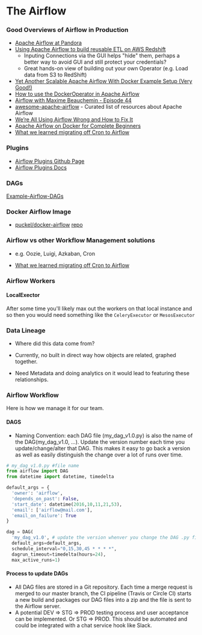 # The Airflow

### Good Overviews of Airflow in Production
- [Apache Airflow at Pandora](https://engineering.pandora.com/apache-airflow-at-pandora-1d7a844d68ee)
- [Using Apache Airflow to build reusable ETL on AWS Redshift](https://sonra.io/2018/01/01/using-apache-airflow-to-build-a-data-pipeline-on-aws/)
  - Inputing Connections via the GUI helps "hide" them, perhaps a better way to avoid GUI and still protect your credentials?
  - Great hands-on view of building out your own Operator (e.g. Load data from S3 to RedShift)
- [Yet Another Scalable Apache Airflow With Docker Example Setup (Very Good!)](https://medium.com/@tomaszdudek/yet-another-scalable-apache-airflow-with-docker-example-setup-84775af5c451)
- [How to use the DockerOperator in Apache Airflow](https://marclamberti.com/blog/how-to-use-dockeroperator-apache-airflow/)
- [Airflow with Maxime Beauchemin - Episode 44](https://www.podcastinit.com/episode-44-airflow-with-maxime-beauchemin/)
- [awesome-apache-airflow](https://github.com/jghoman/awesome-apache-airflow) - Curated list of resources about Apache Airflow
- [We’re All Using Airflow Wrong and How to Fix It](https://medium.com/bluecore-engineering/were-all-using-airflow-wrong-and-how-to-fix-it-a56f14cb0753)
- [Apache Airflow on Docker for Complete Beginners](https://medium.com/@itunpredictable/apache-airflow-on-docker-for-complete-beginners-cf76cf7b2c9a)
- [What we learned migrating off Cron to Airflow](https://medium.com/videoamp/what-we-learned-migrating-off-cron-to-airflow-b391841a0da4)


### Plugins
- [Airflow Plugins Github Page](https://github.com/airflow-plugins)
- [Airflow Plugins Docs](https://airflow.apache.org/plugins.html)


### DAGs
[Example-Airflow-DAGs](https://github.com/airflow-plugins/Example-Airflow-DAGs)

### Docker Airflow Image
- [puckel/docker-airflow](https://hub.docker.com/r/puckel/docker-airflow) [repo](https://github.com/puckel/docker-airflow)

### Airflow vs other Workflow Management solutions
- e.g. Oozie, Luigi, Azkaban, Cron

- [What we learned migrating off Cron to Airflow](https://medium.com/videoamp/what-we-learned-migrating-off-cron-to-airflow-b391841a0da4)



### Airflow Workers

#### LocalExector
After some time you'll likely max out the workers on that local instance and so then you would need something like the `CeleryExecutor` or `MesosExecutor`

### Data Lineage
- Where did this data come from?

- Currently, no built in direct way how objects are related, graphed together.
- Need Metadata and doing analytics on it would lead to featuring these relationships.




### Airflow Workflow



Here is how we manage it for our team.

#### DAGS
- Naming Convention: each DAG file (my_dag_v1.0.py) is also the name of the DAG(my_dag_v1.0, ...). Update the version number each time you update/change/alter that DAG. This makes it easy to go back a version as well as easily distinguish the change over a lot of runs over time.

```python
# my_dag_v1.0.py #file name
from airflow import DAG
from datetime import datetime, timedelta

default_args = {
  'owner': 'airflow',
  'depends_on_past': False,
  'start_date': datetime(2016,10,11,21,53),
  'email': ['airflow@mail.com'],
  'email_on_failure': True
}

dag = DAG(
  'my_dag_v1.0', # update the version whenver you change the DAG .py file
  default_args=default_args,
  schedule_interval="0,15,30,45 * * * *",
  dagrun_timeout=timedelta(hours=24),
  max_active_runs=1)

```

#### Process to update DAGs
- All DAG files are stored in a Git repository. Each time a merge request is merged to our master branch, the CI pipeline (Travis or Circle CI) starts a new build and packages our DAG files into a zip and the file is sent to the Airflow server.
- A potential DEV => STG => PROD testing process and user acceptance can be implemented. Or STG => PROD. This should be automated and could be integrated with a chat service hook like Slack.
